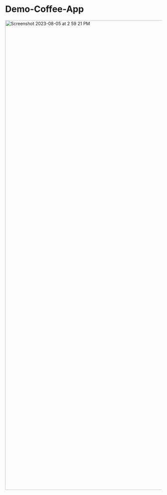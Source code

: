 # Demo-Coffee-App
<img width="1512" alt="Screenshot 2023-08-05 at 2 59 21 PM" src="https://github.com/KyleAnthonyHay/Demo-Coffee-App/assets/100221659/750f3ec6-c8d6-4f96-9bf4-151248176468">
